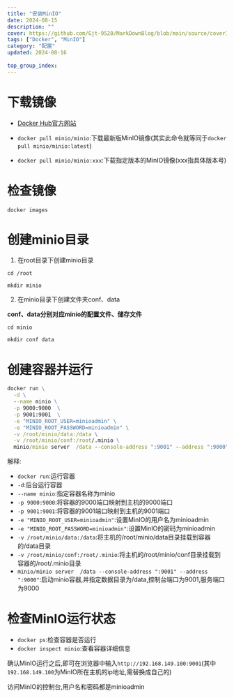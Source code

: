 ```yaml
---
title: "安装MinIO"
date: 2024-08-15
description: ""
cover: https://github.com/Gjt-9520/MarkDownBlog/blob/main/source/coverImages/Bimage-135/Bimage104.jpg?raw=true
tags: ["Docker", "MinIO"]
category: "配置"
updated: 2024-08-16
  
top_group_index: 
---
```


# 下载镜像       

- [Docker Hub官方网站](https://hub.docker.com/)

- `docker pull minio/minio`:下载最新版MinIO镜像(其实此命令就等同于`docker pull minio/minio:latest`)

- `docker pull minio/minio:xxx`:下载指定版本的MinIO镜像(xxx指具体版本号)

# 检查镜像

`docker images`

# 创建minio目录

1. 在root目录下创建minio目录

`cd /root`

`mkdir minio`

2. 在minio目录下创建文件夹conf、data

**conf、data分别对应minio的配置文件、储存文件**

`cd minio`

`mkdir conf data`

# 创建容器并运行

```cmd
docker run \
  -d \
  --name minio \
  -p 9000:9000  \
  -p 9001:9001  \
  -e "MINIO_ROOT_USER=minioadmin" \
  -e "MINIO_ROOT_PASSWORD=minioadmin" \
  -v /root/minio/data:/data \
  -v /root/minio/conf:/root/.minio \
  minio/minio server  /data --console-address ":9001" --address ":9000"
```

解释:
- `docker run`:运行容器
- `-d`:后台运行容器
- `--name minio`:指定容器名称为minio
- `-p 9000:9000`:将容器的9000端口映射到主机的9000端口
- `-p 9001:9001`:将容器的9001端口映射到主机的9001端口
- `-e "MINIO_ROOT_USER=minioadmin"`:设置MinIO的用户名为minioadmin
- `-e "MINIO_ROOT_PASSWORD=minioadmin"`:设置MinIO的密码为minioadmin
- `-v /root/minio/data:/data`:将主机的/root/minio/data目录挂载到容器的/data目录
- `-v /root/minio/conf:/root/.minio`:将主机的/root/minio/conf目录挂载到容器的/root/.minio目录
- `minio/minio server  /data --console-address ":9001" --address ":9000"`:启动minio容器,并指定数据目录为/data,控制台端口为9001,服务端口为9000

# 检查MinIO运行状态

- `docker ps`:检查容器是否运行
- `docker inspect minio`:查看容器详细信息

确认MinIO运行之后,即可在浏览器中输入`http://192.168.149.100:9001`(其中`192.168.149.100`为MinIO所在主机的ip地址,需替换成自己的)

访问MinIO的控制台,用户名和密码都是minioadmin